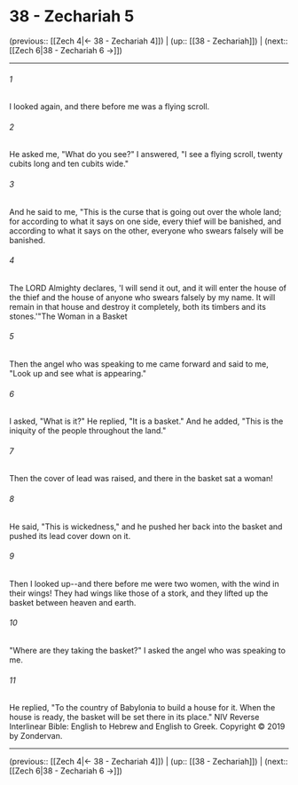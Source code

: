 # 38 - Zechariah 5

(previous:: [[Zech 4|← 38 - Zechariah 4]]) | (up:: [[38 - Zechariah]]) | (next:: [[Zech 6|38 - Zechariah 6 →]])

***


###### 1 
I looked again, and there before me was a flying scroll. 

###### 2 
He asked me, "What do you see?" I answered, "I see a flying scroll, twenty cubits long and ten cubits wide." 

###### 3 
And he said to me, "This is the curse that is going out over the whole land; for according to what it says on one side, every thief will be banished, and according to what it says on the other, everyone who swears falsely will be banished. 

###### 4 
The LORD Almighty declares, 'I will send it out, and it will enter the house of the thief and the house of anyone who swears falsely by my name. It will remain in that house and destroy it completely, both its timbers and its stones.'"The Woman in a Basket 

###### 5 
Then the angel who was speaking to me came forward and said to me, "Look up and see what is appearing." 

###### 6 
I asked, "What is it?" He replied, "It is a basket." And he added, "This is the iniquity of the people throughout the land." 

###### 7 
Then the cover of lead was raised, and there in the basket sat a woman! 

###### 8 
He said, "This is wickedness," and he pushed her back into the basket and pushed its lead cover down on it. 

###### 9 
Then I looked up--and there before me were two women, with the wind in their wings! They had wings like those of a stork, and they lifted up the basket between heaven and earth. 

###### 10 
"Where are they taking the basket?" I asked the angel who was speaking to me. 

###### 11 
He replied, "To the country of Babylonia to build a house for it. When the house is ready, the basket will be set there in its place." NIV Reverse Interlinear Bible: English to Hebrew and English to Greek. Copyright © 2019 by Zondervan.

***

(previous:: [[Zech 4|← 38 - Zechariah 4]]) | (up:: [[38 - Zechariah]]) | (next:: [[Zech 6|38 - Zechariah 6 →]])
